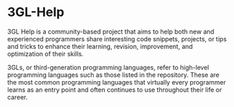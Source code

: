 # 3GL-Help

3GL Help is a community-based project that aims to help both new and experienced programmers share interesting code snippets, projects, or tips and tricks to enhance their learning, revision, improvement, and optimization of their skills.

3GLs, or third-generation programming languages, refer to high-level programming languages such as those listed in the repository. These are the most common programming languages that virtually every programmer learns as an entry point and often continues to use throughout their life or career.